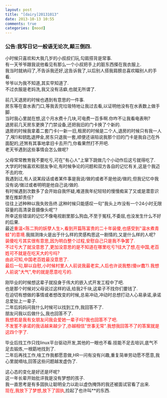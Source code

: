 ```yaml
---
layout: post
title: "[dairy]20131013"
date: 2013-10-13 10:55
comments: true
categories: [mood]
---
```

### 公告:我写日记一般语无论次,颠三倒四. ###

小时候只喜欢和大我几岁的小叔叔们玩,勾肩搭背是常事.<br>
有一天爷爷跟我说他看见有那么一个小叔把手上的脏东西搽在我衣服上.<br>
我当时就纳闷了,不告诉我还好,这告诉我了,以后别人搭我肩膀总喜欢瞄别人的手看.<br>
爷爷以为我不知道,其实早知道了.<br>
不过衣服是老妈洗,我又没有洁癖,也就无所谓了.<br>

前几天退房的时候也遇到有意思的一件事.<br>
房东等在查水表门口,等我丢完垃圾特地让我过去看,以证明他没有在水表数上做手脚.<br>
当时我心里就在想,这个月水费十几块,可电费一百多啊.你咋不让我看电表咧?<br>
退房前几天房东更换了门禁设备,还把我旧的门卡换了个新的.<br>
退房的时候我拿着二套门卡(一新一旧,租房的时候是二个人,退房的时候只有我一人了,唉!)和钥匙退押金,房东只退我一套,顺便还诬陷说我那个旧的门卡是我自己在外面配的,还煞有其事地拿旧卡去开门,你看果然打不开吧.<br>
老天爷遇到这些事情会怎么做呢?<br>

父母常常教育我不要吃亏,可在"有心人"上窜下跳做几个小动作后这亏就得吃了.<br>
大学的时候喜欢和朋友争论,有时候争论的问题和双方各自的记忆有关,这是个我迈不去的坎.<br>
我遇到过,有人说某段话或者某件事是我说/做的或者不是他说/做的,但我记忆中我没有说/做过或者明明是他自己说/做的.<br>
有时候遇到次数多了会开始自我怀疑,难道我年纪轻轻的慢慢痴呆了又或是潜意识里在推卸责任?<br>
往往上述种种以我失败告终.这种时候只能感叹一句"我头上咋没有一个24小时无限容量的高清录音摄像头呢"?<br>
所幸这些错误的记忆不像电视剧里那么狗血,不至于冤枉,不委屈,也没发生什么不好的后果.<br>
最近<font color=red>重温<陈二狗的妖孽人生>,看到开篇陈富贵的二十年装傻,也感受到"温水煮青蛙"的意境.</font>我揣测烽火是出于什么样的灵感构思这一剧情的,又是什么样的人呢?<br>
<font color=red>装傻吃亏其实很有意思,因为明白整个过程,安慰自己只是我不争罢了.<br>
不过亏大了就没意思了,更加没意思的是不知道在哪里吃亏?往大了想,在中国,老百姓可不就是在吃天大的亏吗?<br>
由此可知,中国老百姓最没意思了.<br>
最后一句,聊以自慰,小时候村里人人前说我最老实,人后也许说我憨(傻or蠢?).我想人前说"大气",夸的就是愿意吃亏的.</font><br>

刚毕业的时候想这辈子就投身于伟大的嵌入式开发工程中了吧.<br>
也是那个时候对父母说过这样的话,给我2千块,这辈子不找你们要钱了.<br>
在迫切有想做的事情或者想改变的时候,总易冲动,冲动时总想打动人心易承诺,承诺总爱扯上一辈子.<br>
二年后妈妈问我什么时候可以找到工作,我回答不了.<br>
朋友问我以后做什么,我也回答不了.<br>
<font color=red>我想若是我有女朋友问我会爱她一辈子吗?我也回答不了吧.<br>
不发誓不承诺的我话越来越少了,亦越相信"世事无常".我想我回答不了的答案就是这四个字了.</font><br>

毕业后找工作只找linux平台驱动开发,其他的一眼也不看.技能不足去培训,底气不足去锻炼,一根筯地找到了.<br>
二年后再找工作,啥工作我都愿意做,HR一问有没有兴趣,重复简单劳动愿不愿意,我心里就嘀咕,回答这些问题越发虚伪了.<br>

这心态的变化是好还是坏呢?<br>
这一年长辈开始批评我是没有梦想的孩子.<br>
我一直思考是有多固执让聪明全力以赴以虚伪掩饰的我还被面试官看了出来.<br>
<font color=red>现在,我放下了梦想,放下了固执</font>,捡起了也许叫**的东西.